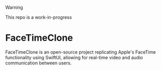 > [!WARNING]
> This repo is a work-in-progress

# FaceTimeClone 



FaceTimeClone is an open-source project replicating Apple's FaceTime functionality using SwiftUI, allowing for real-time video and audio communication between users.


